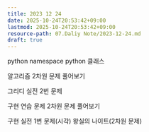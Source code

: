 ```yaml
---
title: 2023 12 24
date: 2025-10-24T20:53:42+09:00
lastmod: 2025-10-24T20:53:42+09:00
resource-path: 07.Daliy Note/2023-12-24.md
draft: true
---
```

python namespace
python 클래스

알고리즘 2차원 문제 풀어보기










그리디 실전 2번 문제

구현 연습 문제 2차원 문제 풀어보기

구현 실전 1번 문제(시각) 왕실의 나이트(2차원 문제)